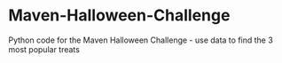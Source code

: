 # Maven-Halloween-Challenge
Python code for the Maven Halloween Challenge - use data to find the 3 most popular treats
